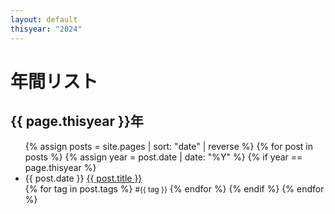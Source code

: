 ```yaml
---
layout: default
thisyear: "2024"
---
```


# 年間リスト

## {{ page.thisyear }}年

<ul>
{% assign posts = site.pages | sort: "date" | reverse %}
{% for post in posts %}
  {% assign year = post.date | date: "%Y" %}
  {% if year == page.thisyear %}
    <li>{{ post.date }} <a href="{{ post.url | relative_url }}">{{ post.title }}</a></li>
        {% for tag in post.tags %}
          <small><span>#{{ tag }}</span></small>
        {% endfor %}
  {% endif %}
{% endfor %}
</ul>

